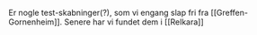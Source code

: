 Er nogle test-skabninger(?), som vi engang slap fri fra [[Greffen-Gornenheim]].
Senere har vi fundet dem i [[Relkara]]